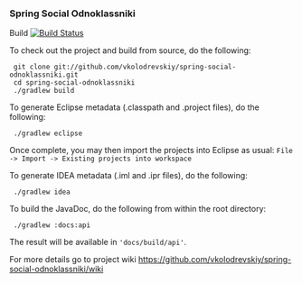 ### Spring Social Odnoklassniki
Build [![Build Status](http://fugru.com/jenkins/buildStatus/icon?job=spring-social-odnoklassniki)](http://fugru.com/jenkins/job/spring-social-odnoklassniki/)

To check out the project and build from source, do the following:

```
 git clone git://github.com/vkolodrevskiy/spring-social-odnoklassniki.git
 cd spring-social-odnoklassniki
 ./gradlew build
```

To generate Eclipse metadata (.classpath and .project files), do the following:

```
 ./gradlew eclipse
```

Once complete, you may then import the projects into Eclipse as usual:
 `File -> Import -> Existing projects into workspace`

To generate IDEA metadata (.iml and .ipr files), do the following:

```
 ./gradlew idea
```

To build the JavaDoc, do the following from within the root directory:

```
 ./gradlew :docs:api
```

The result will be available in `'docs/build/api'`.

For more details go to project wiki https://github.com/vkolodrevskiy/spring-social-odnoklassniki/wiki
